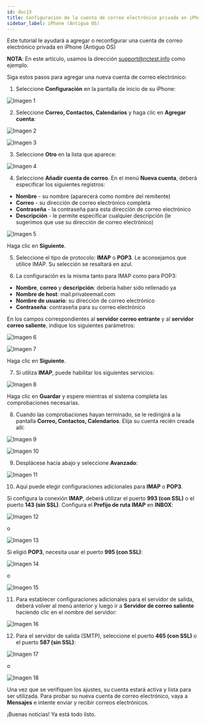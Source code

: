 ```yaml
---
id: doc13
title: Configuración de la cuenta de correo electrónico privada en iPhone (Antiguo OS)
sidebar_label: iPhone (Antiguo OS)
---
```

Este tutorial le ayudará a agregar o reconfigurar una cuenta de correo electrónico privada en iPhone (Antiguo OS)

**NOTA**: En este artículo, usamos la dirección support@nctest.info como ejemplo. 

Siga estos pasos para agregar una nueva cuenta de correo electrónico:

1. Seleccione **Configuración** en la pantalla de inicio de su iPhone: 

![Imagen 1](https://raw.githubusercontent.com/adanuriplata/cnk-external-doku/master/static/img/iPhone/G1.jpeg)

2. Seleccione **Correo, Contactos, Calendarios** y haga clic en **Agregar cuenta**: 

![Imagen 2](https://namecheap.simplekb.com//SiteContents/2-7C22D5236A4543EB827F3BD8936E153E/media/iphone_email1.PNG)

![Imagen 3](https://namecheap.simplekb.com//SiteContents/2-7C22D5236A4543EB827F3BD8936E153E/media/iphone_email2.PNG)

3. Seleccione **Otro** en la lista que aparece:

![Imagen 4](https://raw.githubusercontent.com/adanuriplata/cnk-external-doku/master/static/img/iPhone/G4.jpeg)

4. Seleccione **Añadir cuenta de correo**. En el menú **Nueva cuenta**, deberá especificar los siguientes registros: 

- **Nombre** - su nombre (aparecerá como nombre del remitente) 
- **Correo** - su dirección de correo electrónico completa 
- **Contraseña** - la contraseña para esta dirección de correo electrónico 
- **Descripción** - le permite especificar cualquier descripción (le sugerimos que use su dirección de correo electrónico)

![Imagen 5](https://namecheap.simplekb.com//SiteContents/2-7C22D5236A4543EB827F3BD8936E153E/media/iphone_email6.PNG)

Haga clic en **Siguiente**. 

5. Seleccione el tipo de protocolo: **IMAP** o **POP3**. Le aconsejamos que utilice IMAP. Su selección se resaltará en azul. 

6. La configuración es la misma tanto para IMAP como para POP3: 

- **Nombre**, **correo** y **descripción**: debería haber sido rellenado ya
- **Nombre de host**: mail.privateemail.com 
- **Nombre de usuario**: su dirección de correo electrónico
- **Contraseña**: contraseña para su correo electrónico

En los campos correspondientes al **servidor correo entrante** y al **servidor correo saliente**, indique los siguientes parámetros: 

![Imagen 6](https://namecheap.simplekb.com//SiteContents/2-7C22D5236A4543EB827F3BD8936E153E/media/iphone_email7.PNG)

![Imagen 7](https://namecheap.simplekb.com//SiteContents/2-7C22D5236A4543EB827F3BD8936E153E/media/iphone_email8.PNG)

Haga clic en **Siguiente**. 

7. Si utiliza **IMAP**, puede habilitar los siguientes servicios: 

![Imagen 8](https://raw.githubusercontent.com/adanuriplata/cnk-external-doku/master/static/img/iPhone/G7.jpeg)

Haga clic en **Guardar** y espere mientras el sistema completa las comprobaciones necesarias. 

8. Cuando las comprobaciones hayan terminado, se le redirigirá a la pantalla **Correo, Contactos, Calendarios**. Elija su cuenta recién creada allí: 

![Imagen 9](https://namecheap.simplekb.com//SiteContents/2-7C22D5236A4543EB827F3BD8936E153E/media/iphone_email10.PNG)

![Imagen 10](https://namecheap.simplekb.com//SiteContents/2-7C22D5236A4543EB827F3BD8936E153E/media/iphone_email11.PNG)

9. Desplácese hacia abajo y seleccione **Avanzado**:

![Imagen 11](https://namecheap.simplekb.com//SiteContents/2-7C22D5236A4543EB827F3BD8936E153E/media/iphone_email12.PNG)

10. Aquí puede elegir configuraciones adicionales para **IMAP** o **POP3**. 

Si configura la conexión **IMAP**, deberá utilizar el puerto **993 (con SSL)** o el puerto **143 (sin SSL)**. 
Configura el **Prefijo de ruta IMAP** en **INBOX**:

![Imagen 12](https://namecheap.simplekb.com//SiteContents/2-7C22D5236A4543EB827F3BD8936E153E/media/iphone_email13.PNG)

o

![Imagen 13](https://namecheap.simplekb.com//SiteContents/2-7C22D5236A4543EB827F3BD8936E153E/media/iphone_email14.PNG)

Si eligió **POP3**, necesita usar el puerto **995 (con SSL)**: 

![Imagen 14](https://namecheap.simplekb.com//SiteContents/2-7C22D5236A4543EB827F3BD8936E153E/media/iphone_email15.PNG)

o

![Imagen 15](https://namecheap.simplekb.com//SiteContents/2-7C22D5236A4543EB827F3BD8936E153E/media/iphone_email16.PNG)

11. Para establecer configuraciones adicionales para el servidor de salida, deberá volver al menú anterior y luego ir a **Servidor de correo saliente** haciendo clic en el nombre del servidor: 

![Imagen 16](https://namecheap.simplekb.com//SiteContents/2-7C22D5236A4543EB827F3BD8936E153E/media/iphone_email17.PNG)

12. Para el servidor de salida (SMTP), seleccione el puerto **465 (con SSL)** o el puerto **587 (sin SSL)**:

![Imagen 17](https://namecheap.simplekb.com//SiteContents/2-7C22D5236A4543EB827F3BD8936E153E/media/iphone_email18.PNG)

o 

![Imagen 18](https://namecheap.simplekb.com//SiteContents/2-7C22D5236A4543EB827F3BD8936E153E/media/iphone_email19.PNG)

Una vez que se verifiquen los ajustes, su cuenta estará activa y lista para ser utilizada. 
Para probar su nueva cuenta de correo electrónico, vaya a **Mensajes** e intente enviar y recibir correos electrónicos. 

¡Buenas noticias! Ya está todo listo. 






